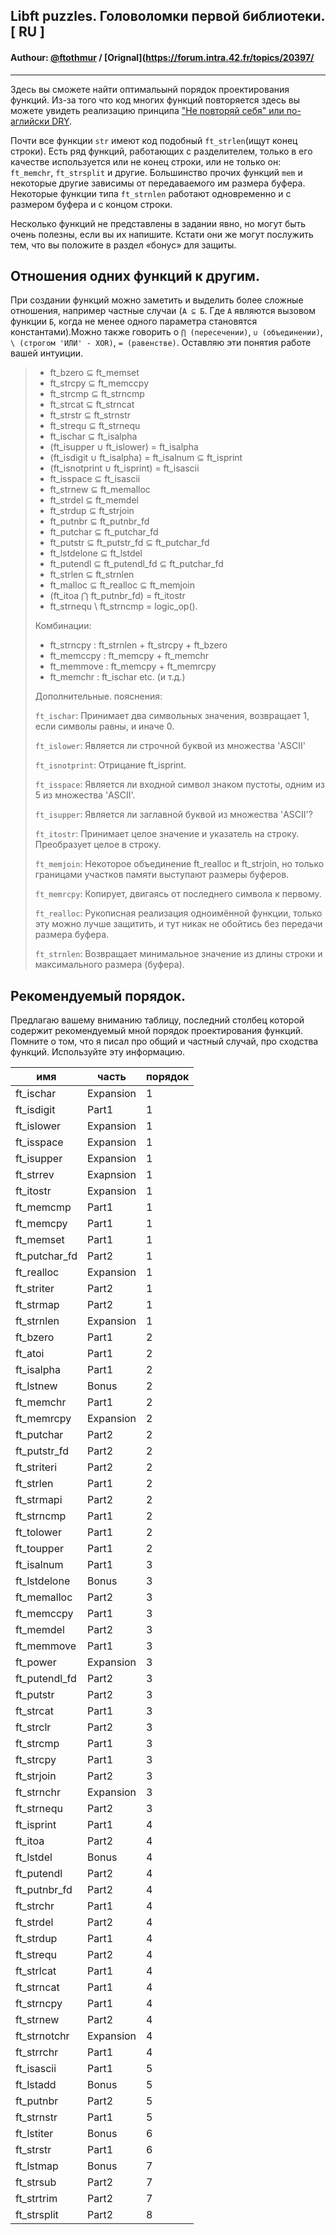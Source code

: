 ## Libft puzzles. Головоломки первой библиотеки. [ RU ]

#### Authour: [@ftothmur](https://profile.intra.42.fr/users/ftothmur) / [Orignal](https://forum.intra.42.fr/topics/20397/

___

Здесь вы сможете найти оптимальынй порядок проектирования функций. Из-за того что код многих функций повторяется здесь вы можете увидеть реализацию принципа ["Не повторяй себя" или по-аглийски DRY](https://ru.wikipedia.org/wiki/Don%E2%80%99t_repeat_yourself).

Почти все функции `str` имеют код подобный `ft_strlen`(ищут конец строки). Есть ряд функций, работающих с разделителем, только в его качестве используется или не конец строки, или не только он: `ft_memchr`, `ft_strsplit` и другие. Большинство прочих функций `mem` и некоторые другие зависимы от передаваемого им размера буфера.
Некоторые функции типа `ft_strnlen` работают одновременно и с размером буфера и с концом строки.

Несколько функций не представлены в задании явно, но могут быть очень полезны, если вы их напишите. Кстати они же могут послужить тем, что вы положите в раздел «бонус» для защиты.

## Отношения одних функций к другим.

При создании функций можно заметить и выделить более сложные отношения, например частные случаи (`А ⊆ Б`. Где `А` являются вызовом функции `Б`, когда не менее одного параметра становятся константами).Можно также говорить о `⋂ (пересечении)`, `∪ (объединении)`, `\ (строгом 'ИЛИ' - XOR)`, `= (равенстве)`. Оставляю эти понятия работе вашей интуиции.

> * ft_bzero ⊆ ft_memset
> * ft_strcpy ⊆ ft_memccpy
> * ft_strcmp ⊆ ft_strncmp
> * ft_strcat ⊆ ft_strncat
> * ft_strstr ⊆ ft_strnstr
> * ft_strequ ⊆ ft_strnequ
> * ft_ischar ⊆ ft_isalpha
> * (ft_isupper ∪ ft_islower) = ft_isalpha
> * (ft_isdigit ∪ ft_isalpha) = ft_isalnum ⊆ ft_isprint
> * (ft_isnotprint ∪ ft_isprint) = ft_isascii
> * ft_isspace ⊆ ft_isascii
> * ft_strnew ⊆ ft_memalloc
> * ft_strdel ⊆ ft_memdel
> * ft_strdup ⊆ ft_strjoin
> * ft_putnbr ⊆ ft_putnbr_fd
> * ft_putchar ⊆ ft_putchar_fd
> * ft_putstr ⊆ ft_putstr_fd ⊆ ft_putchar_fd
> * ft_lstdelone ⊆ ft_lstdel
> * ft_putendl ⊆ ft_putendl_fd ⊆ ft_putchar_fd
> * ft_strlen ⊆ ft_strnlen
> * ft_malloc ⊆ ft_realloc ⊆ ft_memjoin
> * (ft_itoa ⋂ ft_putnbr_fd) = ft_itostr
> * ft_strnequ \ ft_strncmp = logic_op().
>
> Комбинации:
> * ft_strncpy : ft_strnlen + ft_strcpy + ft_bzero
> * ft_memccpy : ft_memcpy + ft_memchr
> * ft_memmove : ft_memcpy + ft_memrcpy
> * ft_memchr : ft_ischar etc. (и т.д.)
>
> Дополнительные. пояснения:
>
> `ft_ischar`:  Принимает два символьных значения, возвращает 1, если символы равны, и иначе 0.
>
> `ft_islower`:  Является ли строчной буквой из множества 'ASCII'
>
> `ft_isnotprint`:  Отрицание ft_isprint.
>
> `ft_isspace`:  Является ли входной символ знаком пустоты, одним из 5 из множества 'ASCII'.
>
> `ft_isupper`:  Является ли заглавной буквой из множества 'ASCII'?
>
> `ft_itostr`:   Принимает целое значение и указатель на строку. Преобразует целое в строку.
>
> `ft_memjoin`:  Некоторое объединение ft_realloc и ft_strjoin, но только границами участков памяти выступают размеры буферов.
>
> `ft_memrcpy`:  Копирует, двигаясь от последнего символа к первому.
>
> `ft_realloc`:  Рукописная реализация одноимённой функции, только эту можно лучше защитить, и тут никак не обойтись без передачи размера буфера.
>
> `ft_strnlen`:  Возвращает минимальное значение из длины строки и максимального размера (буфера).



## Рекомендуемый порядок.

Предлагаю вашему вниманию таблицу, последний столбец которой содержит рекомендуемый мной порядок проектирования функций. Помните о том, что я писал про общий и частный случай, про сходства функций. Используйте эту информацию.


| имя           | часть           | порядок       |
| ------------- | --------------- | ------------- |
|ft_ischar      | Expansion       |  1            |      
|ft_isdigit	    | Part1           |  1            |   
|ft_islower	    | Expansion       |  1            |
|ft_isspace	    | Expansion       |  1            |
|ft_isupper	    | Expansion       |  1            |
|ft_strrev 	    | Exapnsion       |  1            |
|ft_itostr	    | Expansion       |  1            |
|ft_memcmp	    | Part1           |  1            |
|ft_memcpy	    | Part1           |  1            |
|ft_memset	    | Part1           |  1            |
|ft_putchar_fd	| Part2           |  1            |
|ft_realloc	    | Expansion       |  1            |   
|ft_striter	    | Part2           |  1            |
|ft_strmap	    | Part2	          |  1            |
|ft_strnlen	    | Expansion	      |  1            |
|ft_bzero	    | Part1		      |  2            |
|ft_atoi	    | Part1	          |  2            |
|ft_isalpha	    | Part1		      |  2            |
|ft_lstnew	    | Bonus		      |  2            |
|ft_memchr	    | Part1		      |  2            | 
|ft_memrcpy	    | Expansion	      |  2            | 
|ft_putchar	    | Part2		      |  2            |
|ft_putstr_fd	| Part2	          |  2            |  
|ft_striteri	| Part2		      |  2            |   
|ft_strlen	    | Part1		      |  2            |
|ft_strmapi	    | Part2		      |  2            |    
|ft_strncmp	    | Part1		      |  2            |   
|ft_tolower	    | Part1		      |  2            |   
|ft_toupper	    | Part1		      |  2            |   
|ft_isalnum	    | Part1		      |  3            | 
|ft_lstdelone	| Bonus           |  3            |   
|ft_memalloc	| Part2           |  3            |
|ft_memccpy	    | Part1		      |  3            |
|ft_memdel	    | Part2		      |  3            |
|ft_memmove	    | Part1		      |  3            |
|ft_power	    | Expansion	      |  3            |     
|ft_putendl_fd	| Part2	          |  3            |   
|ft_putstr	    | Part2		      |  3            | 
|ft_strcat	    | Part1		      |  3            |
|ft_strclr	    | Part2		      |  3            |
|ft_strcmp	    | Part1		      |  3            |
|ft_strcpy	    | Part1		      |  3            |
|ft_strjoin	    | Part2		      |  3            |
|ft_strnchr	    | Expansion	      |  3            |           
|ft_strnequ	    | Part2		      |  3            |
|ft_isprint	    | Part1		      |  4            |
|ft_itoa	    | Part2		      |  4            |
|ft_lstdel	    | Bonus		      |  4            |
|ft_putendl	    | Part2		      |  4            |
|ft_putnbr_fd   | Part2	          |  4            |      
|ft_strchr	    | Part1		      |  4            |      
|ft_strdel	    | Part2		      |  4            |     
|ft_strdup	    | Part1		      |  4            |      
|ft_strequ	    | Part2		      |  4            |     
|ft_strlcat	    | Part1		      |  4            |     
|ft_strncat	    | Part1		      |  4            |     
|ft_strncpy	    | Part1		      |  4            |    
|ft_strnew	    | Part2		      |  4            |      
|ft_strnotchr   | Expansion	      |  4            |
|ft_strrchr	    | Part1		      |  4            |       
|ft_isascii	    | Part1		      |  5            |       
|ft_lstadd	    | Bonus		      |  5            |      
|ft_putnbr	    | Part2		      |  5            |       
|ft_strnstr	    | Part1		      |  5            |    
|ft_lstiter	    | Bonus		      |  6            |      
|ft_strstr	    | Part1		      |  6            |     
|ft_lstmap	    | Bonus		      |  7            |       
|ft_strsub	    | Part2	          |	 7            |      
|ft_strtrim	    | Part2		      |  7            |     
|ft_strsplit	| Part2		      |  8            |
